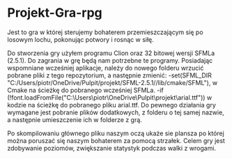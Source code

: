 # Projekt-Gra-rpg
Jest to gra w której sterujemy bohaterem przemieszczającym się po losowym lochu, pokonując potwory i rosnąc w siłę.

Do stworzenia gry użyłem programu Clion oraz 32 bitowej wersji SFMLa (2.5.1). Do zagrania w grę będą nam potrzebne te programy. Posiadając wspomniane wcześniej aplikacje, należy do nowego folderu wrzucić pobrane pliki z tego repozytorium, a następnie zmienić: 
-set(SFML_DIR "C:/Users/piotr/OneDrive/Pulpit/projekt/SFML-2.5.1//lib/cmake/SFML"), w Cmake na ścieżkę do pobranego wcześniej SFMLa.
-if (!font.loadFromFile("C:\\Users\\piotr\\OneDrive\\Pulpit\\projekt\\arial.ttf")) w kodzie na ścieżkę do pobranego pliku arial.ttf.
Do pewnego działania gry wymagane jest pobranie plików dodatkowych, z folderu o tej samej nazwie, a następnie umieszczenie ich w folderze z grą.

Po skompilowaniu głównego pliku naszym oczą ukaże sie plansza po której można poruszać się naszym bohaterem za pomocą strzałek. Celem gry jest zdobywanie poziomów, zwiększanie statystyk podczas walki z wrogami. 
